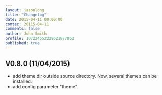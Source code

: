 ```yaml
---
layout: jasonlong
title: "Changelog"
date: 2015-04-11 00:00:00
comtec: 20115-04-11
comments: false
author: John Smith
profile: 107224552229621877852
published: true
---
```


## V0.8.0 (11/04/2015)

  * add theme dir outside source directory. Now, several themes can be installed.
  * add config parameter "theme".

